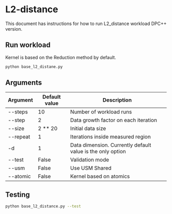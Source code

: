 # L2-distance

This document has instructions for how to run L2_distance workload DPC++ version.

## Run workload
Kernel is based on the Reduction method by default.
```bash
python base_l2_distane.py
```

## Arguments
| Argument | Default value     | Description     | 
| ---------| ------------------| --------------- | 
|--steps|10|Number of workload runs|
|--step|2|Data growth factor on each iteration|
|--size|2 ** 20|Initial data size|
|--repeat|1|Iterations inside measured region|
|-d|1|Data dimension. Currently default value is the only option|
|--test|False|Validation mode|
|--usm|False|Use USM Shared|
|--atomic|False|Kernel based on atomics|

## Testing
```bash
python base_l2_distance.py --test
```
